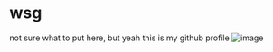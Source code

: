 # wsg
not sure what to put here, but yeah this is my github profile
![image](https://github.com/user-attachments/assets/cea5f61f-6bfc-4635-b818-5d9ce456afdb)
